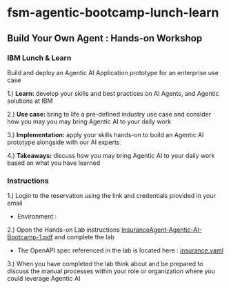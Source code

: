 # fsm-agentic-bootcamp-lunch-learn

## Build Your Own Agent : Hands-on Workshop​
### IBM Lunch & Learn​

Build and deploy an Agentic AI Application prototype for an enterprise use case​

1.) **Learn:** develop your skills and best practices on AI Agents, and Agentic solutions at IBM​ <br>

2.) **Use case:** bring to life a pre-defined industry use case and consider how you may you may bring Agentic AI to your daily work​ <br>

3.) **Implementation:** apply your skills hands-on to build an Agentic AI prototype alongside with our AI experts​ <br>

4.) **Takeaways:** discuss how you may bring Agentic AI to your daily work based on what you have learned <br>

### Instructions

1.) Login to the reservation using the link and credentials provided in your email <br>
* Environment : <tz-link> <br>

2.) Open the Hands-on Lab instructions [InsuranceAgent-Agentic-AI-Bootcamp-1.pdf](./InsuranceAgent-Agentic-AI-Bootcamp-1.pdf) and complete the lab <br>
* The OpenAPI spec referenced in the lab is located here : [insurance.yaml](./insurance.yaml) <br>

3.) When you have completed the lab think about and be prepared to discuss the manual processes within your role or organization where you could leverage Agentic AI <br>
